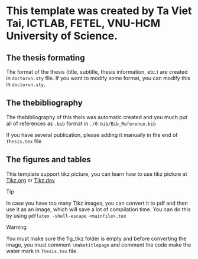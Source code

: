 # This template was created by Ta Viet Tai, ICTLAB, FETEL, VNU-HCM University of Science.

## The thesis formating

The format of the thesis (title, subtitle, thesis information, etc.) are created in `doctorvn.sty` file. If you want to modify some format, you can modify this in `doctorvn.sty`.

## The thebibliography

The thebibliography of this theis was automatic created and you much put all of references as `.bib` format in `./0-bib/Bib_Reference.bib`

If you have several publication, please adding it manually in the end of `Thesis.tex` file

## The figures and tables

This template support tikz picture, you can learn how to use tikz picture at [Tikz.org](https://tikz.org/) or [Tikz.dev](https://tikz.dev/)

> [!TIP]
> In case you have too many Tikz images, you can convert it to pdf and then use it as an image, which will save a lot of compilation time. You can do this by using 
``` pdflatex -shell-escape <mainfile>.tex ```

> [!Warning]
> You must make sure the fig_tikz folder is empty and before converting the image, you must comment `\maketitlepage` and comment the code make the water mark in `Thesis.tex` file.
